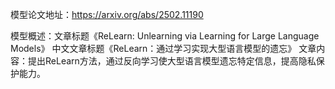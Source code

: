 模型论文地址：https://arxiv.org/abs/2502.11190

模型概述：文章标题《ReLearn: Unlearning via Learning for Large Language Models》
中文文章标题《ReLearn：通过学习实现大型语言模型的遗忘》
文章内容：提出ReLearn方法，通过反向学习使大型语言模型遗忘特定信息，提高隐私保护能力。

